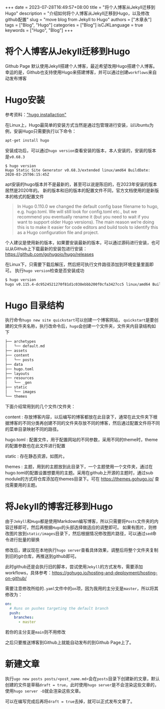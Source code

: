 +++ 
date = 2023-07-28T16:49:57+08:00
title = "将个人博客从Jekyll迁移到Hugo"
description = "介绍如何将个人博客从Jekyll迁移到Hugo，以及修改github配置"
slug = "move blog from Jekyll to Hugo"
authors = ["木章永"]
tags = ["Blog", "Hugo"]
categories = ["Blog"]
isCJKLanguage = true
keywords = ["Hugo", "Blog"]
+++

# 将个人博客从Jekyll迁移到Hugo
Github Page 默认使用Jekyll搭建个人博客，最近希望改用Hugo搭建个人博客。幸运的是，Github也支持使用Hugo来搭建博客，并可以通过创建`workflows`来自动发布博客

# Hugo安装
参考资料：["hugo installaction"](https://gohugo.io/installation/)


在Linux上，Hugo最简单的安装方式当然是通过包管理进行安装，以Ubuntu为例，安装Hugo只需要执行以下命令：
``` bash
apt-get install hugo
```
安装成功后，可以通过`hugo version`查看安装的版本，本人安装的，安装的版本是`v0.68.3`
```
$ hugo version
Hugo Static Site Generator v0.68.3/extended linux/amd64 BuildDate: 2020-03-25T06:15:45Z
```

apt安装的hugo版本并不是最新的，甚至可以说是陈旧的，在2023年安装的版本居然是2020年的。
新的版本和旧的版本的配置文件不同，官方文档使用的是新版本的格式的配置文件
> In Hugo 0.110.0 we changed the default config base filename to hugo, e.g. hugo.toml. We will still look for config.toml etc., but we recommend you eventually rename it (but you need to wait if you want to support older Hugo versions). The main reason we’re doing this is to make it easier for code editors and build tools to identify this as a Hugo configuration file and project.

个人建议是使用新的版本，如果要安装最新的版本，可以通过源码进行安装，也可以从Github上下载最新的安装包进行安装：https://github.com/gohugoio/hugo/releases

在Linux下，只需要下载后解压，然后把可执行文件路径添加到环境变量里面即可。
执行`hugo version`检查是否安装成功
``` bash
$ hugo version
hugo v0.115.4-dc9524521270f81d1c038ebbb200f0cfa3427cc5 linux/amd64 BuildDate=2023-07-20T06:49:57Z VendorInfo=gohugoio
```

# Hugo 目录结构

执行命令`hugo new site quickstart`可以创建一个博客网站， `quickstart`是要创建的文件夹名称，执行改命令后，`hugo`会创建一个文件夹，文件夹内目录结构如下
``` bash
├── archetypes
│   └── default.md
├── assets
├── content
│   └── posts
├── data
├── hugo.toml
├── layouts
├── resources
│   └── _gen
├── static
│   └── images
└── themes
```

下面介绍常用到的几个文件/文件夹：

content : 存放博客内容，以后编写的博客都放在此目录下，通常在此文件夹下根据博客的不同分类再创建不同的文件夹存放不同的博客，然后通过配置文件将不同的菜单目录映射不同的路径。

hugo.toml : 配置文件，用于配置网站的不同参数，采用不同的theme时，theme的配置参数也在此文件进行配置

static : 存在静态资源，如图片。 

themes : 主题，用到的主题放到此目录下，一个主题使用一个文件夹，通过在hugo.toml的配置设置想要用的主题。采用在github上开源的主题时，通过sub module的方式将仓库添加在themes目录下。可在 https://themes.gohugo.io/ 查找需要用的主题。

# 将Jekyll的博客迁移到Hugo 
由于`Jekyll`和`Hugo`都是使用Markdown编写博客，所以只需要将`Posts`文件夹的内容迁移即可，然后再根据`Hugo`的头部选择做适应的调整即可。
如果有图片，则修改图片放到`static/images`目录下，然后根据情况修改图片路径，可以通过`sed`命令进行批量的替换

修改后，建议现在本地执行`hugo server`查看具体效果，调整后将整个文件夹复制到旧的git仓库，再推送到github即可。

此时github还是会执行旧的脚本，尝试使用`Jekyll`的方式发布，需要添加workflows，具体参考：https://gohugo.io/hosting-and-deployment/hosting-on-github/

需要注意修改所给的`.yaml`文件中的`on`项，因为我用的主分支是`master`，所以将其修改为：
``` yaml
on:
  # Runs on pushes targeting the default branch
  push:
    branches:
      - master
```
若你的主分支是`main`则不用修改

之后只要推送博客到Github上就能自动发布的到Github Page上了。

# 新建文章
执行`ugo new posts posts/<post_name.md>`会在`posts`目录下创建新的文章，默认创建的文件是草稿`draft = true`，此时使用`hugo server`是不会渲染这些文章的，使用`hugo server -D`就会渲染这些文章。

可以在编写完成后再将`draft = true`去掉，就可以正式发布文章了。